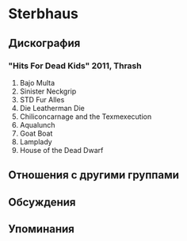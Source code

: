 # Sterbhaus



## Дискография

### "Hits For Dead Kids" 2011, Thrash

1. Bajo Multa   
2. Sinister Neckgrip   
3. STD Fur Alles   
4. Die Leatherman Die   
5. Chiliconcarnage and the Texmexecution   
6. Aqualunch   
7. Goat Boat   
8. Lamplady   
9. House of the Dead Dwarf


## Отношения с другими группами


## Обсуждения


## Упоминания

